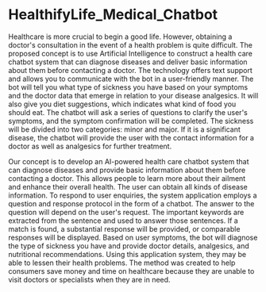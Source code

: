 # HealthifyLife_Medical_Chatbot
Healthcare is more crucial to begin a good life. However, obtaining a doctor's
consultation in the event of a health problem is quite difficult. The proposed concept is to
use Artificial Intelligence to construct a health care chatbot system that can diagnose
diseases and deliver basic information about them before contacting a doctor. The
technology offers text support and allows you to communicate with the bot in a
user-friendly manner. The bot will tell you what type of sickness you have based on your
symptoms and the doctor data that emerge in relation to your disease analgesics. It will
also give you diet suggestions, which indicates what kind of food you should eat. The
chatbot will ask a series of questions to clarify the user's symptoms, and the symptom
confirmation will be completed. The sickness will be divided into two categories: minor
and major. If it is a significant disease, the chatbot will provide the user with the contact
information for a doctor as well as analgesics for further treatment.

Our concept is to develop an AI-powered health care chatbot system that can
diagnose diseases and provide basic information about them before contacting a
doctor. This allows people to learn more about their ailment and enhance their
overall health. The user can obtain all kinds of disease information.
To respond to user enquiries, the system application employs a question and
response protocol in the form of a chatbot. The answer to the question will depend
on the user's request. The important keywords are extracted from the sentence and
used to answer those sentences. If a match is found, a substantial response will be
provided, or comparable responses will be displayed.
Based on user symptoms, the bot will diagnose the type of sickness you have and
provide doctor details, analgesics, and nutritional recommendations. Using this
application system, they may be able to lessen their health problems.
The method was created to help consumers save money and time on healthcare
because they are unable to visit doctors or specialists when they are in need.
